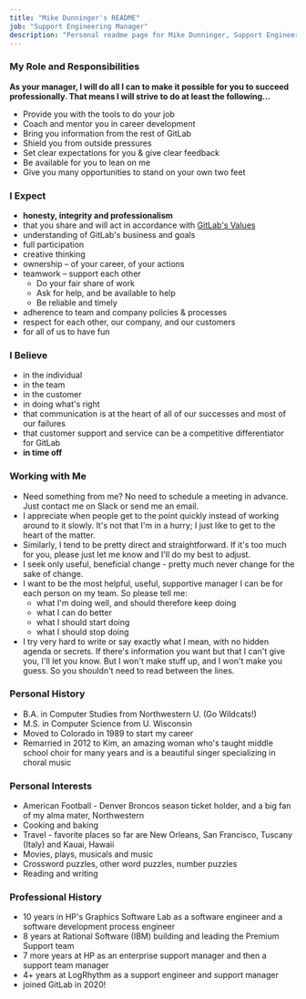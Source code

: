 ```yaml
---
title: "Mike Dunninger's README"
job: "Support Engineering Manager"
description: "Personal readme page for Mike Dunninger, Support Engineering Manager, GitLab"
---
```


### My Role and Responsibilities

**As your manager, I will do all I can to make it possible for you to succeed professionally. That means I will strive to do at least the following...**

- Provide you with the tools to do your job
- Coach and mentor you in career development
- Bring you information from the rest of GitLab
- Shield you from outside pressures
- Set clear expectations for you & give clear feedback
- Be available for you to lean on me
- Give you many opportunities to stand on your own two feet

### I Expect

- **honesty, integrity and professionalism**
- that you share and will act in accordance with [GitLab's Values](/handbook/values/)
- understanding of GitLab's business and goals
- full participation
- creative thinking
- ownership – of your career, of your actions
- teamwork – support each other
  - Do your fair share of work
  - Ask for help, and be available to help
  - Be reliable and timely
- adherence to team and company policies & processes
- respect for each other, our company, and our customers
- for all of us to have fun

### I Believe

- in the individual
- in the team
- in the customer
- in doing what's right
- that communication is at the heart of all of our successes and most of our failures
- that customer support and service can be a competitive differentiator for GitLab
- **in time off**

### Working with Me

- Need something from me? No need to schedule a meeting in advance. Just contact me on Slack or send me an email.
- I appreciate when people get to the point quickly instead of working around to it slowly. It's not that I'm in a hurry; I just like to get to the heart of the matter.
- Similarly, I tend to be pretty direct and straightforward. If it's too much for you, please just let me know and I'll do my best to adjust.
- I seek only useful, beneficial change - pretty much never change for the sake of change.
- I want to be the most helpful, useful, supportive manager I can be for each person on my team. So please tell me:
  - what I'm doing well, and should therefore keep doing
  - what I can do better
  - what I should start doing
  - what I should stop doing
- I try very hard to write or say exactly what I mean, with no hidden agenda or secrets. If there's information you want but that I can't give you, I'll let you know. But I won't make stuff up, and I won't make you guess. So you shouldn't need to read between the lines.

### Personal History

- B.A. in Computer Studies from Northwestern U. (Go Wildcats!)
- M.S. in Computer Science from U. Wisconsin
- Moved to Colorado in 1989 to start my career
- Remarried in 2012 to Kim, an amazing woman who's taught middle school choir for many years and is a beautiful singer specializing in choral music

### Personal Interests

- American Football - Denver Broncos season ticket holder, and a big fan of my alma mater, Northwestern
- Cooking and baking
- Travel - favorite places so far are New Orleans, San Francisco, Tuscany (Italy) and Kauai, Hawaii
- Movies, plays, musicals and music
- Crossword puzzles, other word puzzles, number puzzles
- Reading and writing

### Professional History

- 10 years in HP's Graphics Software Lab as a software engineer and a software development process engineer
- 8 years at Rational Software (IBM) building and leading the Premium Support team
- 7 more years at HP as an enterprise support manager and then a support team manager
- 4+ years at LogRhythm as a support engineer and support manager
- joined GitLab in 2020!

